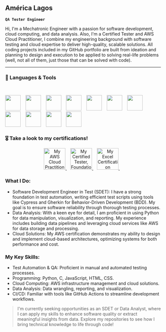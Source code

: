 ## América Lagos
**`QA Tester Engineer`**


Hi, I'm a Mechatronic Engineer with a passion for software development, cloud computing, and data analysis. Also, I'm a Certified Tester and AWS Cloud Practitioner, I combine my engineering background with software testing and cloud expertise to deliver high-quality, scalable solutions. All coding projects included in my GitHub portfolio are built from ideation and planning to design and execution to be applied to solving real-life problems (well, not all of them, just those that can be solved with code).

---

### 🧰 Languages & Tools
<br/>
<p align="left">
 <img src="https://cdn.jsdelivr.net/gh/devicons/devicon@latest/icons/python/python-original-wordmark.svg" width="50" height="auto"/> &nbsp;&nbsp;
 <img src="https://cdn.jsdelivr.net/gh/devicons/devicon@latest/icons/c/c-plain.svg"  width="50" height="auto"/> &nbsp;&nbsp;
 <img src="https://cdn.jsdelivr.net/gh/devicons/devicon@latest/icons/javascript/javascript-original.svg"  width="50" height="auto"/> &nbsp;&nbsp;
 <img src="https://cdn.jsdelivr.net/gh/devicons/devicon@latest/icons/html5/html5-plain-wordmark.svg"  width="50" height="auto"/> &nbsp;&nbsp;
 <img src="https://cdn.jsdelivr.net/gh/devicons/devicon@latest/icons/css3/css3-plain-wordmark.svg"  width="50" height="auto"/> &nbsp;&nbsp;
 <img src="https://cdn.jsdelivr.net/gh/devicons/devicon@latest/icons/azuredevops/azuredevops-original.svg"  width="50" height="auto"/> &nbsp;&nbsp;
 <img src="https://portfolio-america-lagos.s3.amazonaws.com/icons-github-portfolio/cypress-icon-1024x1022-1sbqakuv.png" width="50" height="auto"/> &nbsp;&nbsp;
 <img src="https://cdn.jsdelivr.net/gh/devicons/devicon@latest/icons/jira/jira-original.svg"  width="50" height="auto"/> &nbsp;&nbsp;
 <img src="https://cdn.jsdelivr.net/gh/devicons/devicon@latest/icons/pytest/pytest-original-wordmark.svg"  width="50" height="auto"/> &nbsp;&nbsp;
 <img src="https://cdn.jsdelivr.net/gh/devicons/devicon@latest/icons/git/git-original.svg" width="50" height="auto"/> &nbsp;&nbsp;
 <img src="https://cdn.jsdelivr.net/gh/devicons/devicon@latest/icons/amazonwebservices/amazonwebservices-plain-wordmark.svg" width="50" height="auto"/>
</p>

### 🎖️ Take a look to my certifications!
<p align="center">
 <a href="https://portfolio-america-lagos.s3.amazonaws.com/Certifications/AWS+Certified+Cloud+Practitioner+certificate.pdf" target="_blank">
    <img src="https://portfolio-america-lagos.s3.amazonaws.com/icons-github-portfolio/digital-certificate.png" alt="My AWS Cloud Practitioner Certification" width="70" height="auto"/>
 </a> &nbsp;&nbsp;
 <a href="https://portfolio-america-lagos.s3.amazonaws.com/Certifications/54e5627f-db79-483c-9af2-64f166fe81fe_Certificate_22_CTFL_02677_USA.pdf" target="_blank">
    <img src="https://portfolio-america-lagos.s3.amazonaws.com/icons-github-portfolio/software.png" alt="My Certified Tester, Foundational Level - Certification" width="70" height="auto"/>
 </a> &nbsp;&nbsp;
 <a href="https://portfolio-america-lagos.s3.amazonaws.com/Certifications/Coursera+HY5CE6J4998W.pdf" target="_blank">
    <img src="https://portfolio-america-lagos.s3.amazonaws.com/icons-github-portfolio/excel.png" alt="My Excel Certification" width="70" height="auto"/>
 </a> &nbsp;&nbsp;
</p>


### What I Do:
  + Software Development Engineer in Test (SDET): I have a strong foundation in test automation, writing efficient test scripts using tools like Cypress and Gherkin for Behavior-Driven Development (BDD). My goal is to ensure software reliability through thorough testing processes.
  + Data Analysis: With a keen eye for detail, I am proficient in using Python for data manipulation, visualization, and reporting. My experience includes building data pipelines and leveraging cloud services like AWS for data storage and processing.
  + Cloud Solutions: My AWS certification demonstrates my ability to design and implement cloud-based architectures, optimizing systems for both performance and cost.

### My Key Skills:
  + Test Automation & QA: Proficient in manual and automated testing processes.
  + Programming: Python, C, JavaScript, HTML, CSS.
  + Cloud Computing: AWS infrastructure management and cloud solutions.
  + Data Analysis: Data wrangling, reporting, and visualization.
  + CI/CD: Familiar with tools like GitHub Actions to streamline development workflows.

> I'm currently seeking opportunities as an SDET or Data Analyst, where I can apply my skills to enhance software quality or extract meaningful insights from data. Explore my repositories to see how I bring technical knowledge to life through code!
<!--
[![My LinkedIn Profile](https://portfolio-america-lagos.s3.amazonaws.com/icons-github-portfolio/linkedin.png)](www.linkedin.com/in/america-lagos-hernández-576a10206)
<a href="www.linkedin.com/in/america-lagos-hernández-576a10206"><img alt="LinkedIn icon" title="My LinkedIn Profile" src="https://portfolio-america-lagos.s3.amazonaws.com/icons-github-portfolio/linkedin.png"/></a></p>
Here are some ideas to get you started:

- 🔭 I’m currently working on ...
- 🌱 I’m currently learning ...
- 👯 I’m looking to collaborate on ...
- 🤔 I’m looking for help with ...
- 💬 Ask me about ...
- 📫 How to reach me: ...
- 😄 Pronouns: ...
- ⚡ Fun fact: ...
-->
